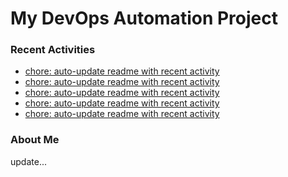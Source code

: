 # My DevOps Automation Project

### Recent Activities
<!-- activity:START -->
- [chore: auto-update readme with recent activity](https://github.com/kaigiii/mybowling-app/commit/10389d034314b3b657a9da4e5f68034cff72fe82)
- [chore: auto-update readme with recent activity](https://github.com/kaigiii/mybowling-app/commit/8849a772d7dbb023ea4deb6fede34c97740bdcf3)
- [chore: auto-update readme with recent activity](https://github.com/kaigiii/mybowling-app/commit/de002b25bfc951e4a9c278f2816015add9a29b76)
- [chore: auto-update readme with recent activity](https://github.com/kaigiii/mybowling-app/commit/0cc66af93bad81da73595dd8f70e2676d010c560)
- [chore: auto-update readme with recent activity](https://github.com/kaigiii/mybowling-app/commit/85b15844857c635642ce7d8e8b5703eafe1f8b1c)
<!-- activity:END -->

### About Me
<!-- MYLINKS:START -->
<!-- MYLINKS:END -->

update...
